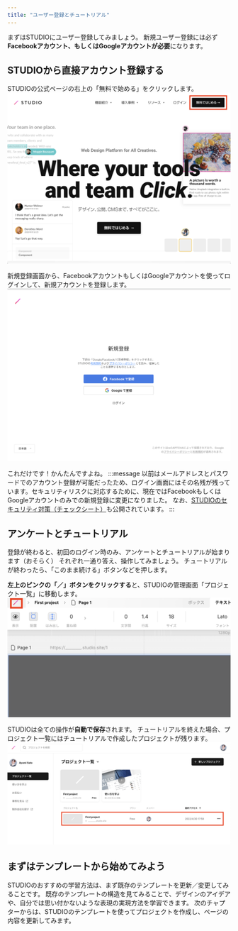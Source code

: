 ```yaml
---
title: "ユーザー登録とチュートリアル"
---
```

まずはSTUDIOにユーザー登録してみましょう。
新規ユーザー登録には必ず**Facebookアカウント、もしくはGoogleアカウントが必要**になります。

## STUDIOから直接アカウント登録する

STUDIOの公式ページの右上の「無料で始める」をクリックします。
![スクリーンショット：STUDIOのトップページ](/images/studio-first-step/join-01.png)

新規登録画面から、FacebookアカウントもしくはGoogleアカウントを使ってログインして、新規アカウントを登録します。
![スクリーンショット：STUDIOの新規登録ページ](/images/studio-first-step/join-02.png)

これだけです！かんたんですよね。
:::message
以前はメールアドレスとパスワードでのアカウント登録が可能だったため、ログイン画面にはその名残が残っています。セキュリティリスクに対応するために、現在ではFacebookもしくはGoogleアカウントのみでの新規登録に変更になりました。 なお、[STUDIOのセキュリティ対策（チェックシート）](https://help.studio.design/ja/articles/4682161-studio%E3%81%AE%E3%82%BB%E3%82%AD%E3%83%A5%E3%83%AA%E3%83%86%E3%82%A3%E5%AF%BE%E7%AD%96)も公開されています。
:::

## アンケートとチュートリアル
登録が終わると、初回のログイン時のみ、アンケートとチュートリアルが始まります（おそらく）
それぞれ一通り答え、操作してみましょう。
チュートリアルが終わったら、「このまま続ける」ボタンなどを押します。

**左上のピンクの「／」ボタンをクリックする**と、STUDIOの管理画面「プロジェクト一覧」に移動します。
![スクリーンショット：STUDIOのエディター画面](/images/studio-first-step/join-03.png)

STUDIOは全ての操作が**自動で保存**されます。
チュートリアルを終えた場合、プロジェクト一覧にはチュートリアルで作成したプロジェクトが残ります。
![スクリーンショット：STUDIOのダッシュボード](/images/studio-first-step/join-04.png)

## まずはテンプレートから始めてみよう
STUDIOのおすすめの学習方法は、まず既存のテンプレートを更新／変更してみることです。
既存のテンプレートの構造を見てみることで、デザインのアイデアや、自分では思い付かないような表現の実現方法を学習できます。
次のチャプターからは、STUDIOのテンプレートを使ってプロジェクトを作成し、ページの内容を更新してみます。
